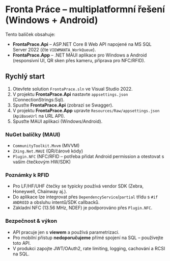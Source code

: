 # Fronta Práce – multiplatformní řešení (Windows + Android)

Tento balíček obsahuje:
- **FrontaPrace.Api** – ASP.NET Core 8 Web API napojené na MS SQL Server 2022 (čte `VIEWMANTA_WorkQueue`).
- **FrontaPrace.App** – .NET MAUI aplikace pro Windows a Android (responsivní UI, QR sken přes kameru, příprava pro NFC/RFID).

## Rychlý start

1) Otevřete solution `FrontaPrace.sln` ve Visual Studio 2022.
2) V projektu **FrontaPrace.Api** nastavte `appsettings.json` (ConnectionStrings:Sql).
3) Spusťte **FrontaPrace.Api** (zobrazí se Swagger).
4) V projektu **FrontaPrace.App** upravte `Resources/Raw/appsettings.json` (`ApiBaseUrl` na URL API).
5) Spusťte MAUI aplikaci (Windows/Android).

### NuGet balíčky (MAUI)
- `CommunityToolkit.Mvvm` (MVVM)
- `ZXing.Net.MAUI` (QR/čárové kódy)
- `Plugin.NFC` (NFC/RFID – potřeba přidat Android permission a otestovat s vaším čtečkovým HW/SDK)

### Poznámky k RFID
- Pro LF/HF/UHF čtečky se typicky používá vendor SDK (Zebra, Honeywell, Chainway aj.).
- Do aplikace lze integrovat přes `DependencyService`/`partial` třídu s `#if ANDROID` a obsluhu intentů/SDK callbacků.
- Základní NFC (13.56 MHz, NDEF) je podporováno přes `Plugin.NFC`.

### Bezpečnost & výkon
- API pracuje jen s **viewem** a používá parametrizaci.
- Pro mobilní přístup **nedoporučujeme** přímé spojení na SQL – používejte toto API.
- V produkci zapojte JWT/OAuth2, rate limiting, logging, cachování a RCSI na SQL.